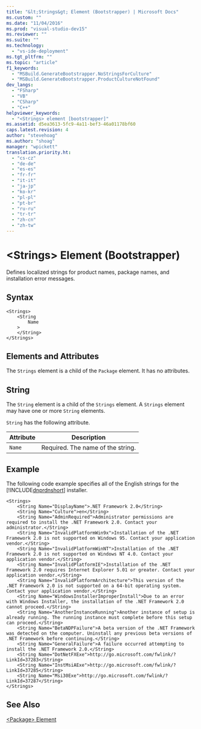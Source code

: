 ```yaml
---
title: "&lt;Strings&gt; Element (Bootstrapper) | Microsoft Docs"
ms.custom: ""
ms.date: "11/04/2016"
ms.prod: "visual-studio-dev15"
ms.reviewer: ""
ms.suite: ""
ms.technology: 
  - "vs-ide-deployment"
ms.tgt_pltfrm: ""
ms.topic: "article"
f1_keywords: 
  - "MSBuild.GenerateBootstrapper.NoStringsForCulture"
  - "MSBuild.GenerateBootstrapper.ProductCultureNotFound"
dev_langs: 
  - "FSharp"
  - "VB"
  - "CSharp"
  - "C++"
helpviewer_keywords: 
  - "<Strings> element [bootstrapper]"
ms.assetid: d5ea3613-5fc9-4a11-bef3-46a01178bf60
caps.latest.revision: 4
author: "stevehoag"
ms.author: "shoag"
manager: "wpickett"
translation.priority.ht: 
  - "cs-cz"
  - "de-de"
  - "es-es"
  - "fr-fr"
  - "it-it"
  - "ja-jp"
  - "ko-kr"
  - "pl-pl"
  - "pt-br"
  - "ru-ru"
  - "tr-tr"
  - "zh-cn"
  - "zh-tw"
---
```

# &lt;Strings&gt; Element (Bootstrapper)
Defines localized strings for product names, package names, and installation error messages.  
  
## Syntax  
  
```  
<Strings>  
    <String  
        Name  
    >  
    </String>  
</Strings>  
```  
  
## Elements and Attributes  
 The `Strings` element is a child of the `Package` element. It has no attributes.  
  
## String  
 The `String` element is a child of the `Strings` element. A `Strings` element may have one or more `String` elements.  
  
 `String` has the following attribute.  
  
|Attribute|Description|  
|---------------|-----------------|  
|`Name`|Required. The name of the string.|  
  
## Example  
 The following code example specifies all of the English strings for the [!INCLUDE[dnprdnshort](../code-quality/includes/dnprdnshort_md.md)] installer.  
  
```  
<Strings>  
    <String Name="DisplayName">.NET Framework 2.0</String>  
    <String Name="Culture">en</String>  
    <String Name="AdminRequired">Administrator permissions are required to install the .NET Framework 2.0. Contact your administrator.</String>  
    <String Name="InvalidPlatformWin9x">Installation of the .NET Framework 2.0 is not supported on Windows 95. Contact your application vendor.</String>  
    <String Name="InvalidPlatformWinNT">Installation of the .NET Framework 2.0 is not supported on Windows NT 4.0. Contact your application vendor.</String>  
    <String Name="InvalidPlatformIE">Installation of the .NET Framework 2.0 requires Internet Explorer 5.01 or greater. Contact your application vendor.</String>  
    <String Name="InvalidPlatformArchitecture">This version of the .NET Framework 2.0 is not supported on a 64-bit operating system. Contact your application vendor.</String>  
    <String Name="WindowsInstallerImproperInstall">Due to an error with Windows Installer, the installation of the .NET Framework 2.0 cannot proceed.</String>  
    <String Name="AnotherInstanceRunning">Another instance of setup is already running. The running instance must complete before this setup can proceed.</String>  
    <String Name="BetaNDPFailure">A beta version of the .NET Framework was detected on the computer. Uninstall any previous beta versions of .NET Framework before continuing.</String>  
    <String Name="GeneralFailure">A failure occurred attempting to install the .NET Framework 2.0.</String>  
    <String Name="DotNetFXExe">http://go.microsoft.com/fwlink/?LinkId=37283</String>  
    <String Name="InstMsiAExe">http://go.microsoft.com/fwlink/?LinkId=37285</String>  
    <String Name="Msi30Exe">http://go.microsoft.com/fwlink/?LinkId=37287</String>  
</Strings>  
```  
  
## See Also  
 [\<Package> Element](../deployment/package-element-bootstrapper.md)